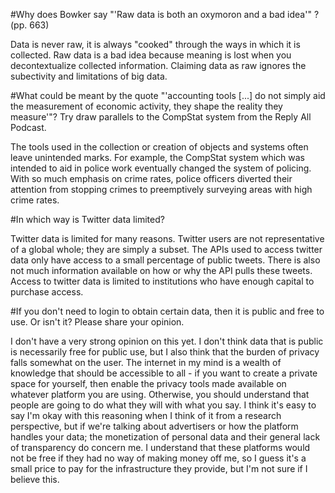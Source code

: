#Why does Bowker say "'Raw data is both an oxymoron and a bad idea'" ? (pp. 663)

Data is never raw, it is always "cooked" through the ways in which it is collected. Raw data is a bad idea because meaning is lost when you decontextualize collected information. Claiming data as raw ignores the subectivity and limitations of big data.

#What could be meant by the quote "'accounting tools [...] do not simply aid the measurement of economic activity, they shape the reality they measure'"? Try draw parallels to the CompStat system from the Reply All Podcast.

The tools used in the collection or creation of objects and systems often leave unintended marks. For example, the CompStat system which was intended to aid in police work eventually changed the system of policing. With so much emphasis on crime rates, police officers diverted their attention from stopping crimes to preemptively surveying areas with high crime rates.

#In which way is Twitter data limited?

Twitter data is limited for many reasons. Twitter users are not representative of a global whole; they are simply a subset. The APIs used to access twitter data only have access to a small percentage of public tweets. There is also not much information available on how or why the API pulls these tweets. Access to twitter data is limited to institutions who have enough capital to purchase access.

#If you don't need to login to obtain certain data, then it is public and free to use. Or isn't it? Please share your opinion.

I don't have a very strong opinion on this yet. I don't think data that is public is necessarily free for public use, but I also think that the burden of privacy falls somewhat on the user. The internet in my mind is a wealth of knowledge that should be accessible to all - if you want to create a private space for yourself, then enable the privacy tools made available on whatever platform you are using. Otherwise, you should understand that people are going to do what they will with what you say. I think it's easy to say I'm okay with this reasoning when I think of it from a research perspective, but if we're talking about advertisers or how the platform handles your data; the monetization of personal data and their general lack of transparency do concern me. I understand that these platforms would not be free if they had no way of making money off me, so I guess it's a small price to pay for the infrastructure they provide, but I'm not sure if I believe this. 
